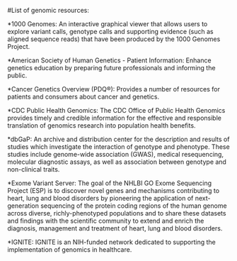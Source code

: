 #List of genomic resources:

*1000 Genomes: An interactive graphical viewer that allows users to explore variant calls, genotype calls and supporting evidence (such as aligned sequence reads) that have been produced by the 1000 Genomes Project.

*American Society of Human Genetics - Patient Information: Enhance genetics education by preparing future professionals and informing the public.

*Cancer Genetics Overview (PDQ®): Provides a number of resources for patients and consumers about cancer and genetics.

*CDC Public Health Genomics: The CDC Office of Public Health Genomics provides timely and credible information for the effective and responsible translation of genomics research into population health benefits.

*dbGaP: An archive and distribution center for the description and results of studies which investigate the interaction of genotype and phenotype. These studies include genome-wide association (GWAS), medical resequencing, 
molecular diagnostic assays, as well as association between genotype and non-clinical traits.

*Exome Variant Server: The goal of the NHLBI GO Exome Sequencing Project (ESP) is to discover novel genes and mechanisms contributing to heart, lung and blood disorders by pioneering the application of next-generation sequencing 
of the protein coding regions of the human genome across diverse, richly-phenotyped populations and to share these datasets and findings with the scientific community to extend and enrich the diagnosis, management and treatment of heart, lung and blood disorders.

*IGNITE: IGNITE is an NIH-funded network dedicated to supporting the implementation of genomics in healthcare.









